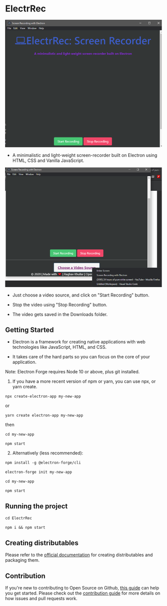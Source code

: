 # ElectrRec

![ElectrRec Image](https://github.com/raghavk16/ElectrRec/blob/master/app_ss.png?raw=true)

* A minimalistic and light-weight screen-recorder built on Electron using HTML, CSS and Vanilla JavaScript.

![ElectrRec Image_1](https://github.com/raghavk16/ElectrRec/blob/master/app_ss_1.png?raw=true)

* Just choose a video source, and click on "Start Recording" button.

* Stop the video using "Stop Recording" button.

* The video gets saved in the Downloads folder.

## Getting Started

* Electron is a framework for creating native applications with web technologies like JavaScript, HTML, and CSS. 

* It takes care of the hard parts so you can focus on the core of your application.

Note: Electron Forge requires Node 10 or above, plus git installed.

1. If you have a more recent version of npm or yarn, you can use npx, or yarn create.
```
npx create-electron-app my-new-app
```
or
```
yarn create electron-app my-new-app
```
then
```
cd my-new-app
```
```
npm start
```

2. Alternatively (less recommended):

```
npm install -g @electron-forge/cli
```
```
electron-forge init my-new-app
```
```
cd my-new-app
```
```
npm start
```

## Running the project

```
cd ElectrRec
```
```
npm i && npm start
```

## Creating distributables

Please refer to the [official documentation](https://www.electronforge.io/cli) for creating distributables and packaging them.

## Contribution

If you're new to contributing to Open Source on Github, [this guide](https://guides.github.com/activities/contributing-to-open-source/) can help you get started. Please check out the [contribution guide](https://gist.github.com/MarcDiethelm/7303312) for more details on how issues and pull requests work.
